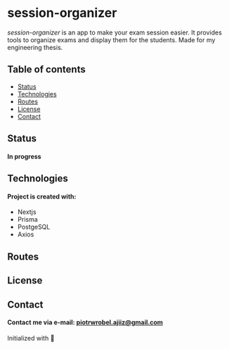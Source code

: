 # session-organizer

*session-organizer* is an app to make your exam session easier.
It provides tools to organize exams and display them for the students.
Made for my engineering thesis.

## Table of contents
* [Status](#status)
* [Technologies](#technologies)
* [Routes](#routes)
* [License](#license)
* [Contact](#contact)

## Status
#### In progress

## Technologies
#### Project is created with:
* Nextjs
* Prisma
* PostgeSQL
* Axios

## Routes

## License

## Contact
#### Contact me via e-mail: piotrwrobel.ajiiz@gmail.com

Initialized with 🖤
